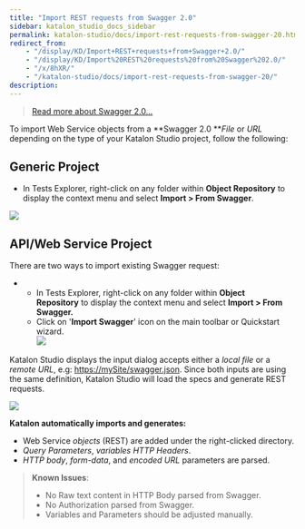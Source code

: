 ```yaml
---
title: "Import REST requests from Swagger 2.0" 
sidebar: katalon_studio_docs_sidebar
permalink: katalon-studio/docs/import-rest-requests-from-swagger-20.html 
redirect_from:
    - "/display/KD/Import+REST+requests+from+Swagger+2.0/"
    - "/display/KD/Import%20REST%20requests%20from%20Swagger%202.0/"
    - "/x/8hXR/"
    - "/katalon-studio/docs/import-rest-requests-from-swagger-20/"
description: 
---
```

> [Read more about Swagger 2.0...](https://github.com/OAI/OpenAPI-Specification/blob/master/versions/2.0.md)

To import Web Service objects from a **Swagger 2.0 **_File_ or _URL_ depending on the type of your Katalon Studio project, follow the following:

Generic Project
---------------

*   In Tests Explorer, right-click on any folder within **Object Repository** to display the context menu and select **Import > From Swagger**.

![](https://github.com/katalon-studio/docs-images/raw/master/katalon-studio/docs/import-rest-requests-from-swagger-20/Screen-Shot-2018-10-08-at-4.07.36-PM.png)

API/Web Service Project
-----------------------

There are two ways to import existing Swagger request:

*   *   In Tests Explorer, right-click on any folder within **Object Repository** to display the context menu and select **Import > From Swagger.**
    *   Click on '**Import Swagger**' icon on the main toolbar or Quickstart wizard.   
        ![](https://github.com/katalon-studio/docs-images/raw/master/katalon-studio/docs/import-rest-requests-from-swagger-20/Screen-Shot-2018-10-09-at-4.41.24-PM.png)

Katalon Studio displays the input dialog accepts either a _local file_ or a _remote URL_, e.g: [https://mySite/swagger.json](https://mySite/swagger.json,). Since both inputs are using the same definition, Katalon Studio will load the specs and generate REST requests.

![](https://github.com/katalon-studio/docs-images/raw/master/katalon-studio/docs/import-rest-requests-from-swagger-20/Screen-Shot-2018-10-02-at-12.02.20.png)

**Katalon automatically imports and generates:**

*   Web Service _objects_ (REST) are added under the right-clicked directory.
*   _Query Parameters_, _variables_ _HTTP Headers_.
*   _HTTP body_, _form-data_, and _encoded URL_ parameters are parsed.  
      
    

> **Known Issues**:
> 
> *   No Raw text content in HTTP Body parsed from Swagger.
> *   No Authorization parsed from Swagger.
> *   Variables and Parameters should be adjusted manually.
